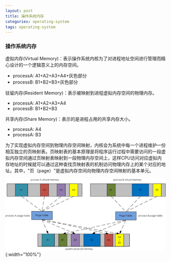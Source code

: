 ```yaml
---
layout: post
title: 操作系统内存
categories: operating-system
tags: operating-system
---
```


### 操作系统内存

虚拟内存(Virtual Memory)：表示操作系统内核为了对进程地址空间进行管理而精心设计的一个逻辑意义上的内存空间。

- processA: A1+A2+A3+A4+灰色部分
- processB: B1+B2+B3+灰色部分

驻留内存(Resident Memory)：表示被映射到进程虚拟内存空间的物理内存。

- processA: A1+A2+A3+A4
- processB: B1+B2+B3

共享内存(Share Memory)：表示的是进程占用的共享内存大小。

- processA: A4
- processA: B3

为了实现虚拟内存空间到物理内存空间映射，内核会为系统中每一个进程维护一份相互独立的页映射表。页映射表的基本原理是将程序运行过程中需要访问的一段虚拟内存空间通过页映射表映射到一段物理内存空间上，这样CPU访问对应虚拟内存地址的时候就可以通过这种查找页映射表的机制访问物理内存上的某个对应的地址。其中，"页（page）"是虚拟内存空间向物理内存空间映射的基本单元。

![system-memory](/assets/img/operating-system-memory.png){:width="100%"}
